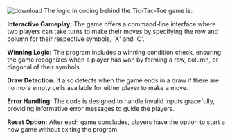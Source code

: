 ![download](https://github.com/Somali2424/PyToe_Outsmarting_Xs_AND_Os/assets/137525083/7a2c2a62-2444-407b-904b-3970924d5145)
The logic in coding behind the Tic-Tac-Toe game is:


**Interactive Gameplay:** The game offers a command-line interface where two players can take turns to make their moves by specifying the row and column for their respective symbols, 'X' and 'O'.

**Winning Logic:** The program includes a winning condition check, ensuring the game recognizes when a player has won by forming a row, column, or diagonal of their symbols.

**Draw Detection:** It also detects when the game ends in a draw if there are no more empty cells available for either player to make a move.

**Error Handling:** The code is designed to handle invalid inputs gracefully, providing informative error messages to guide the players.

**Reset Option:** After each game concludes, players have the option to start a new game without exiting the program.


